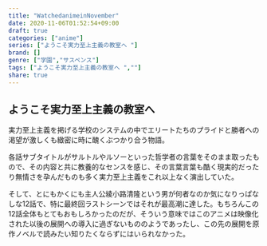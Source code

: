 ```yaml
---
title: "WatchedanimeinNovember"
date: 2020-11-06T01:52:54+09:00
draft: true
categories: ["anime"]
series: ["ようこそ実力至上主義の教室へ "]
brand: []
genre: ["学園","サスペンス"]
tags: ["ようこそ実力至上主義の教室へ ",""]
share: true
---
```

## ようこそ実力至上主義の教室へ  
実力至上主義を掲げる学校のシステムの中でエリートたちのプライドと勝者への渇望が激しくも緻密に時に醜くぶつかり合う物語。

各話サブタイトルがサルトルやルソーといった哲学者の言葉をそのまま取ったもので、その内容と共に教養的なセンスを感じ、その言葉言葉も酷く現実的だったり無情さを孕んだものも多く実力至上主義をこれ以上なく演出していた。

そして、とにもかくにも主人公綾小路清隆という男が何者なのか気になりっぱなしな12話で、特に最終回ラストシーンではそれが最高潮に達した。もちろんこの12話全体もとてもおもしろかったのだが、そういう意味ではこのアニメは映像化された以後の展開への導入に過ぎないもののようであったし、この先の展開を原作ノベルで読みたい知りたくならずにはいられなかった。
